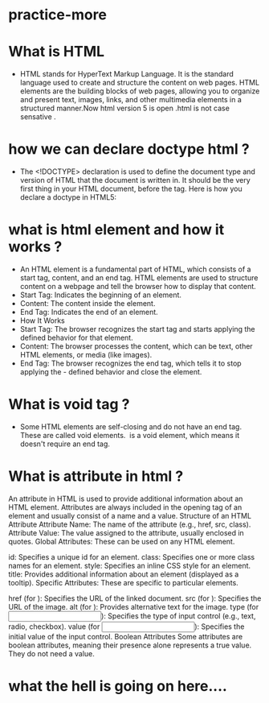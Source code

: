 # practice-more
# What is HTML 
- HTML stands for HyperText Markup Language. It is the standard language used to create and structure the content on web pages. HTML elements are the building blocks of web pages, allowing you to organize and present text, images, links, and other multimedia elements in a structured manner.Now html version 5 is open .html is not case sensative .
# how  we can  declare doctype html ?
- The <!DOCTYPE> declaration is used to define the document type and version of HTML that the document is written in. It should be the very first thing in your HTML document, before the <html> tag. Here is how you declare a doctype in HTML5:
# what is html element and how it works ?
- An HTML element is a fundamental part of HTML, which consists of a start tag, content, and an end tag. HTML elements are used to structure content on a webpage and tell the browser how to display that content.
- Start Tag: Indicates the beginning of an element.
- Content: The content inside the element.
- End Tag: Indicates the end of an element.
- How It Works
- Start Tag: The browser recognizes the start tag and starts applying the defined behavior for that element.
- Content: The browser processes the content, which can be text, other HTML elements, or media (like images).
- End Tag: The browser recognizes the end tag, which tells it to stop applying the - defined behavior and close the element.
#  What is void tag ?
- Some HTML elements are self-closing and do not have an end tag. These are called void elements. <img> is a void element, which means it doesn't require an end tag.
# What is attribute in html ?
An attribute in HTML is used to provide additional information about an HTML element. Attributes are always included in the opening tag of an element and usually consist of a name and a value.
Structure of an HTML Attribute
Attribute Name: The name of the attribute (e.g., href, src, class).
Attribute Value: The value assigned to the attribute, usually enclosed in quotes.
Global Attributes: These can be used on any HTML element.

id: Specifies a unique id for an element.
class: Specifies one or more class names for an element.
style: Specifies an inline CSS style for an element.
title: Provides additional information about an element (displayed as a tooltip).
Specific Attributes: These are specific to particular elements.

href (for <a>): Specifies the URL of the linked document.
src (for <img>): Specifies the URL of the image.
alt (for <img>): Provides alternative text for the image.
type (for <input>): Specifies the type of input control (e.g., text, radio, checkbox).
value (for <input>): Specifies the initial value of the input control.
Boolean Attributes
Some attributes are boolean attributes, meaning their presence alone represents a true value. They do not need a value.


# what the hell is going on here....